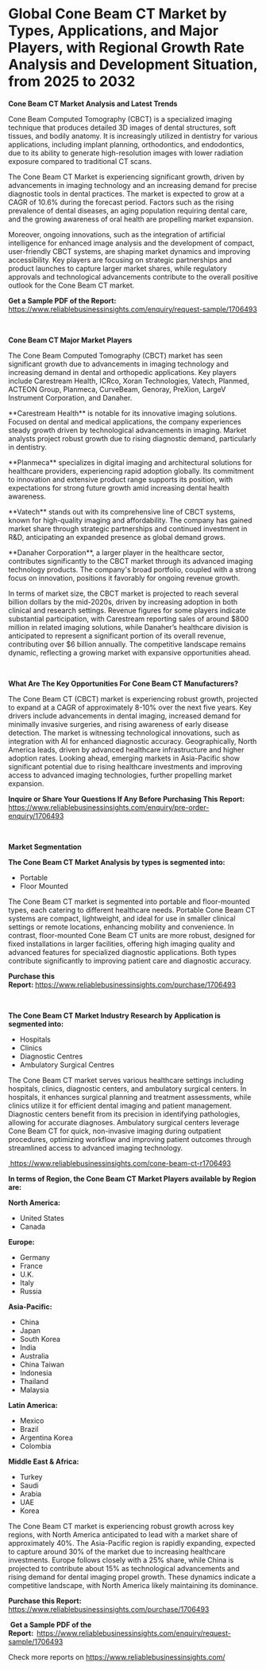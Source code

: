 <p><h1>Global Cone Beam CT Market by Types, Applications, and Major Players, with Regional Growth Rate Analysis and Development Situation, from 2025 to 2032</h1></p><p><strong>Cone Beam CT Market Analysis and Latest Trends</strong></p>
<p><p>Cone Beam Computed Tomography (CBCT) is a specialized imaging technique that produces detailed 3D images of dental structures, soft tissues, and bodily anatomy. It is increasingly utilized in dentistry for various applications, including implant planning, orthodontics, and endodontics, due to its ability to generate high-resolution images with lower radiation exposure compared to traditional CT scans.</p><p>The Cone Beam CT Market is experiencing significant growth, driven by advancements in imaging technology and an increasing demand for precise diagnostic tools in dental practices. The market is expected to grow at a CAGR of 10.6% during the forecast period. Factors such as the rising prevalence of dental diseases, an aging population requiring dental care, and the growing awareness of oral health are propelling market expansion. </p><p>Moreover, ongoing innovations, such as the integration of artificial intelligence for enhanced image analysis and the development of compact, user-friendly CBCT systems, are shaping market dynamics and improving accessibility. Key players are focusing on strategic partnerships and product launches to capture larger market shares, while regulatory approvals and technological advancements contribute to the overall positive outlook for the Cone Beam CT market.</p></p>
<p><strong>Get a Sample PDF of the Report:&nbsp;</strong> <a href="https://www.reliablebusinessinsights.com/enquiry/request-sample/1706493?utm_campaign=2306&utm_medium=2&utm_source=Github&utm_content=ia&utm_term=06032025&utm_id=cone-beam-ct">https://www.reliablebusinessinsights.com/enquiry/request-sample/1706493</a></p>
<p>&nbsp;</p>
<p><strong>Cone Beam CT Major Market Players</strong></p>
<p><p>The Cone Beam Computed Tomography (CBCT) market has seen significant growth due to advancements in imaging technology and increasing demand in dental and orthopedic applications. Key players include Carestream Health, ICRco, Xoran Technologies, Vatech, Planmed, ACTEON Group, Planmeca, CurveBeam, Genoray, PreXion, LargeV Instrument Corporation, and Danaher.</p><p>**Carestream Health** is notable for its innovative imaging solutions. Focused on dental and medical applications, the company experiences steady growth driven by technological advancements in imaging. Market analysts project robust growth due to rising diagnostic demand, particularly in dentistry.</p><p>**Planmeca** specializes in digital imaging and architectural solutions for healthcare providers, experiencing rapid adoption globally. Its commitment to innovation and extensive product range supports its position, with expectations for strong future growth amid increasing dental health awareness.</p><p>**Vatech** stands out with its comprehensive line of CBCT systems, known for high-quality imaging and affordability. The company has gained market share through strategic partnerships and continued investment in R&D, anticipating an expanded presence as global demand grows.</p><p>**Danaher Corporation**, a larger player in the healthcare sector, contributes significantly to the CBCT market through its advanced imaging technology products. The company's broad portfolio, coupled with a strong focus on innovation, positions it favorably for ongoing revenue growth.</p><p>In terms of market size, the CBCT market is projected to reach several billion dollars by the mid-2020s, driven by increasing adoption in both clinical and research settings. Revenue figures for some players indicate substantial participation, with Carestream reporting sales of around $800 million in related imaging solutions, while Danaher’s healthcare division is anticipated to represent a significant portion of its overall revenue, contributing over $6 billion annually. The competitive landscape remains dynamic, reflecting a growing market with expansive opportunities ahead.</p></p>
<p>&nbsp;</p>
<p><strong>What Are The Key Opportunities For Cone Beam CT Manufacturers?</strong></p>
<p><p>The Cone Beam CT (CBCT) market is experiencing robust growth, projected to expand at a CAGR of approximately 8-10% over the next five years. Key drivers include advancements in dental imaging, increased demand for minimally invasive surgeries, and rising awareness of early disease detection. The market is witnessing technological innovations, such as integration with AI for enhanced diagnostic accuracy. Geographically, North America leads, driven by advanced healthcare infrastructure and higher adoption rates. Looking ahead, emerging markets in Asia-Pacific show significant potential due to rising healthcare investments and improving access to advanced imaging technologies, further propelling market expansion.</p></p>
<p><strong>Inquire or Share Your Questions If Any Before Purchasing This Report:</strong> <a href="https://www.reliablebusinessinsights.com/enquiry/pre-order-enquiry/1706493?utm_campaign=2306&utm_medium=2&utm_source=Github&utm_content=ia&utm_term=06032025&utm_id=cone-beam-ct">https://www.reliablebusinessinsights.com/enquiry/pre-order-enquiry/1706493</a></p>
<p>&nbsp;</p>
<p><strong>Market Segmentation</strong></p>
<p><strong>The Cone Beam CT Market Analysis by types is segmented into:</strong></p>
<p><ul><li>Portable</li><li>Floor Mounted</li></ul></p>
<p><p>The Cone Beam CT market is segmented into portable and floor-mounted types, each catering to different healthcare needs. Portable Cone Beam CT systems are compact, lightweight, and ideal for use in smaller clinical settings or remote locations, enhancing mobility and convenience. In contrast, floor-mounted Cone Beam CT units are more robust, designed for fixed installations in larger facilities, offering high imaging quality and advanced features for specialized diagnostic applications. Both types contribute significantly to improving patient care and diagnostic accuracy.</p></p>
<p><strong>Purchase this Report:&nbsp;</strong><a href="https://www.reliablebusinessinsights.com/purchase/1706493?utm_campaign=2306&utm_medium=2&utm_source=Github&utm_content=ia&utm_term=06032025&utm_id=cone-beam-ct">https://www.reliablebusinessinsights.com/purchase/1706493</a></p>
<p>&nbsp;</p>
<p><strong>The Cone Beam CT Market Industry Research by Application is segmented into:</strong></p>
<p><ul><li>Hospitals</li><li>Clinics</li><li>Diagnostic Centres</li><li>Ambulatory Surgical Centres</li></ul></p>
<p><p>The Cone Beam CT market serves various healthcare settings including hospitals, clinics, diagnostic centers, and ambulatory surgical centers. In hospitals, it enhances surgical planning and treatment assessments, while clinics utilize it for efficient dental imaging and patient management. Diagnostic centers benefit from its precision in identifying pathologies, allowing for accurate diagnoses. Ambulatory surgical centers leverage Cone Beam CT for quick, non-invasive imaging during outpatient procedures, optimizing workflow and improving patient outcomes through streamlined access to advanced imaging technology.</p></p>
<p><a href="https://www.reliablebusinessinsights.com/cone-beam-ct-r1706493?utm_campaign=2306&utm_medium=2&utm_source=Github&utm_content=ia&utm_term=06032025&utm_id=cone-beam-ct">&nbsp;https://www.reliablebusinessinsights.com/cone-beam-ct-r1706493</a></p>
<p><strong>In terms of Region, the Cone Beam CT Market Players available by Region are:</strong></p>
<p>
    <p> <strong> North America: </strong>
        <ul>
            <li>United States</li>
            <li>Canada</li>
        </ul>
        </p> 
    <p> <strong> Europe: </strong>
        <ul>
            <li>Germany</li>
            <li>France</li>
            <li>U.K.</li>
            <li>Italy</li>
            <li>Russia</li>
        </ul>
        </p> 
    <p> <strong> Asia-Pacific: </strong>
        <ul>
            <li>China</li>
            <li>Japan</li>
            <li>South Korea</li>
            <li>India</li>
            <li>Australia</li>
            <li>China Taiwan</li>
            <li>Indonesia</li>
            <li>Thailand</li>
            <li>Malaysia</li>
        </ul>
        </p> 
    <p> <strong> Latin America: </strong>
        <ul>
            <li>Mexico</li>
            <li>Brazil</li>
            <li>Argentina Korea</li>
            <li>Colombia</li>
        </ul>
        </p> 
    <p> <strong> Middle East & Africa: </strong>
        <ul>
            <li>Turkey</li>
            <li>Saudi</li>
            <li>Arabia</li>
            <li>UAE</li>
            <li>Korea</li>
        </ul>
    </p>
    </p>
<p><p>The Cone Beam CT market is experiencing robust growth across key regions, with North America anticipated to lead with a market share of approximately 40%. The Asia-Pacific region is rapidly expanding, expected to capture around 30% of the market due to increasing healthcare investments. Europe follows closely with a 25% share, while China is projected to contribute about 15% as technological advancements and rising demand for dental imaging propel growth. These dynamics indicate a competitive landscape, with North America likely maintaining its dominance.</p></p>
<p><strong>Purchase this Report: </strong><a href="https://www.reliablebusinessinsights.com/purchase/1706493?utm_campaign=2306&utm_medium=2&utm_source=Github&utm_content=ia&utm_term=06032025&utm_id=cone-beam-ct">https://www.reliablebusinessinsights.com/purchase/1706493</a></p>
<p>&nbsp;<strong>Get a Sample PDF of the Report:&nbsp;&nbsp;</strong><a href="https://www.reliablebusinessinsights.com/enquiry/request-sample/1706493?utm_campaign=2306&utm_medium=2&utm_source=Github&utm_content=ia&utm_term=06032025&utm_id=cone-beam-ct">https://www.reliablebusinessinsights.com/enquiry/request-sample/1706493</a></p>
<p><strong></strong></p>
<p>Check more reports on <a href="https://www.reliablebusinessinsights.com/?utm_campaign=2306&utm_medium=2&utm_source=Github&utm_content=ia&utm_term=06032025&utm_id=cone-beam-ct">https://www.reliablebusinessinsights.com/</a></p>
